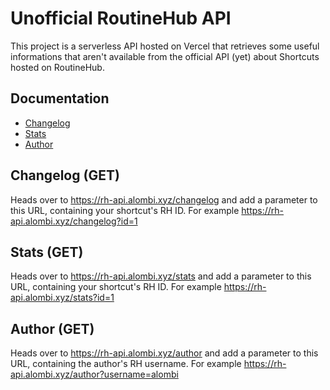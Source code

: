 # Unofficial RoutineHub API
This project is a serverless API hosted on Vercel that retrieves some useful informations that aren't available from the official API (yet) about Shortcuts hosted on RoutineHub.
## Documentation
* [Changelog](https://github.com/alombi/rh-api/blob/master/README.md#changelog-(get))
* [Stats](https://github.com/alombi/rh-api/blob/master/README.md#stats-(get))
* [Author](https://github.com/alombi/rh-api/blob/master/README.md#author-(get))


## Changelog (GET)
Heads over to https://rh-api.alombi.xyz/changelog and add a parameter to this URL, containing your shortcut's RH ID. For example https://rh-api.alombi.xyz/changelog?id=1
## Stats (GET)
Heads over to https://rh-api.alombi.xyz/stats and add a parameter to this URL, containing your shortcut's RH ID. For example https://rh-api.alombi.xyz/stats?id=1
## Author (GET)
Heads over to https://rh-api.alombi.xyz/author and add a parameter to this URL, containing the author's RH username. For example https://rh-api.alombi.xyz/author?username=alombi